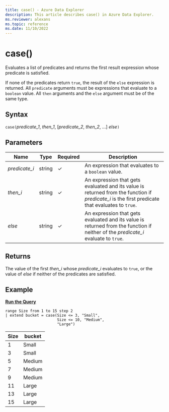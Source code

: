 ```yaml
---
title: case() - Azure Data Explorer
description: This article describes case() in Azure Data Explorer.
ms.reviewer: alexans
ms.topic: reference
ms.date: 11/10/2022
---
```

# case()

Evaluates a list of predicates and returns the first result expression whose predicate is satisfied.

If none of the predicates return `true`, the result of the `else` expression is returned.
All `predicate` arguments must be expressions that evaluate to a  `boolean` value.
All `then` arguments and the `else` argument must be of the same type.

## Syntax

`case(`*predicate_1*, *then_1*,
       [*predicate_2*, *then_2*, ...]
       *else*`)`

## Parameters

| Name | Type | Required | Description |
|--|--|--|--|
| *predicate_i* | string | &check; | An expression that evaluates to a `boolean` value. |
| *then_i* | string | &check; | An expression that gets evaluated and its value is returned from the function if *predicate_i* is the first predicate that evaluates to `true`. |
| *else* | string | &check; | An expression that gets evaluated and its value is returned from the function if neither of the *predicate_i* evaluate to `true`. |

## Returns

The value of the first *then_i* whose *predicate_i* evaluates to `true`, or the value of *else* if neither of the predicates are satisfied.

## Example

[**Run the Query**](https://dataexplorer.azure.com/clusters/help/databases/Samples?query=H4sIAAAAAAAAA33LQQpAQACF4b1yh9esKAtDdtyAlRMMHolBY5Tk8KTs5F9/v1FTR5T9QbRm1pCwM2SC1XJB5DonuFtODaqtHmiRoVYrvWdIM8QBRKnVOIoAroPvXizDWxds+k3/cZEr01H4FzbjCsCbAAAA)

```kusto
range Size from 1 to 15 step 2
| extend bucket = case(Size <= 3, "Small", 
                       Size <= 10, "Medium", 
                       "Large")
```

|Size|bucket|
|---|---|
|1|Small|
|3|Small|
|5|Medium|
|7|Medium|
|9|Medium|
|11|Large|
|13|Large|
|15|Large|
